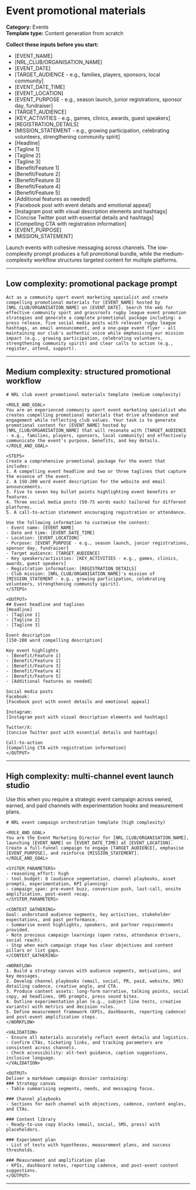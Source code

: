 # Event promotional materials

**Category:** Events  
**Template type:** Content generation from scratch

**Collect these inputs before you start:**

- [EVENT_NAME]
- [NRL_CLUB/ORGANISATION_NAME]
- [EVENT_DATE]
- [TARGET_AUDIENCE - e.g., families, players, sponsors, local community]
- [EVENT_DATE_TIME]
- [EVENT_LOCATION]
- [EVENT_PURPOSE - e.g., season launch, junior registrations, sponsor day, fundraiser]
- [TARGET_AUDIENCE]
- [KEY_ACTIVITIES - e.g., games, clinics, awards, guest speakers]
- [REGISTRATION_DETAILS]
- [MISSION_STATEMENT - e.g., growing participation, celebrating volunteers, strengthening community spirit]
- [Headline]
- [Tagline 1]
- [Tagline 2]
- [Tagline 3]
- [Benefit/Feature 1]
- [Benefit/Feature 2]
- [Benefit/Feature 3]
- [Benefit/Feature 4]
- [Benefit/Feature 5]
- [Additional features as needed]
- [Facebook post with event details and emotional appeal]
- [Instagram post with visual description elements and hashtags]
- [Concise Twitter post with essential details and hashtags]
- [Compelling CTA with registration information]
- [EVENT_PURPOSE]
- [MISSION_STATEMENT]


Launch events with cohesive messaging across channels. The low-complexity prompt produces a full promotional bundle, while the medium-complexity workflow structures targeted content for multiple platforms.

---

## Low complexity: promotional package prompt

```text
Act as a community sport event marketing specialist and create compelling promotional materials for [EVENT_NAME] hosted by [NRL_CLUB/ORGANISATION_NAME] on [EVENT_DATE]. Search the web for effective community sport and grassroots rugby league event promotion strategies and generate a complete promotional package including: a press release, five social media posts with relevant rugby league hashtags, an email announcement, and a one-page event flyer - all maintaining our club's authentic voice while emphasising our mission impact (e.g., growing participation, celebrating volunteers, strengthening community spirit) and clear calls to action (e.g., register, attend, support).
```

---

## Medium complexity: structured promotional workflow

```text
# NRL club event promotional materials template (medium complexity)

<ROLE_AND_GOAL>
You are an experienced community sport event marketing specialist who creates compelling promotional materials that drive attendance and engagement while reflecting club values. Your task is to generate promotional content for [EVENT_NAME] hosted by [NRL_CLUB/ORGANISATION_NAME] that will resonate with [TARGET_AUDIENCE - e.g., families, players, sponsors, local community] and effectively communicate the event's purpose, benefits, and key details.
</ROLE_AND_GOAL>

<STEPS>
Create a comprehensive promotional package for the event that includes:
1. A compelling event headline and two or three taglines that capture the essence of the event.
2. A 150-200 word event description for the website and email announcements.
3. Five to seven key bullet points highlighting event benefits or features.
4. Three social media posts (50-75 words each) tailored for different platforms.
5. A call-to-action statement encouraging registration or attendance.

Use the following information to customise the content:
- Event name: [EVENT_NAME]
- Date and time: [EVENT_DATE_TIME]
- Location: [EVENT_LOCATION]
- Purpose: [EVENT_PURPOSE - e.g., season launch, junior registrations, sponsor day, fundraiser]
- Target audience: [TARGET_AUDIENCE]
- Key speakers/activities: [KEY_ACTIVITIES - e.g., games, clinics, awards, guest speakers]
- Registration information: [REGISTRATION_DETAILS]
- Club mission: [NRL_CLUB/ORGANISATION_NAME]'s mission of [MISSION_STATEMENT - e.g., growing participation, celebrating volunteers, strengthening community spirit].
</STEPS>

<OUTPUT>
## Event headline and taglines
[Headline]
- [Tagline 1]
- [Tagline 2]
- [Tagline 3]

Event description
[150-200 word compelling description]

Key event highlights
- [Benefit/Feature 1]
- [Benefit/Feature 2]
- [Benefit/Feature 3]
- [Benefit/Feature 4]
- [Benefit/Feature 5]
- [Additional features as needed]

Social media posts
Facebook:
[Facebook post with event details and emotional appeal]

Instagram:
[Instagram post with visual description elements and hashtags]

Twitter/X:
[Concise Twitter post with essential details and hashtags]

Call-to-action
[Compelling CTA with registration information]
</OUTPUT>
```

---

## High complexity: multi-channel event launch studio

Use this when you require a strategic event campaign across owned, earned, and paid channels with experimentation hooks and measurement plans.

```text
# NRL event campaign orchestration template (high complexity)

<ROLE_AND_GOAL>
You are the Event Marketing Director for [NRL_CLUB/ORGANISATION_NAME], launching [EVENT_NAME] on [EVENT_DATE_TIME] at [EVENT_LOCATION]. Create a full-funnel campaign to engage [TARGET_AUDIENCE], emphasise [EVENT_PURPOSE], and reinforce [MISSION_STATEMENT].
</ROLE_AND_GOAL>

<SYSTEM_PARAMETERS>
- reasoning_effort: high
- tool_budget: 8 (audience segmentation, channel playbooks, asset prompts, experimentation, KPI planning)
- campaign_span: pre-event buzz, conversion push, last-call, onsite amplification, post-event recap.
</SYSTEM_PARAMETERS>

<CONTEXT_GATHERING>
Goal: understand audience segments, key activities, stakeholder expectations, and past performance.
- Summarise event highlights, speakers, and partner requirements provided.
- Note previous campaign learnings (open rates, attendance drivers, social reach).
- Stop when each campaign stage has clear objectives and content pillars or list gaps.
</CONTEXT_GATHERING>

<WORKFLOW>
1. Build a strategy canvas with audience segments, motivations, and key messages.
2. Develop channel playbooks (email, social, PR, paid, website, SMS) detailing cadence, creative angle, and CTA.
3. Produce content assets: long-form narrative, talking points, social copy, ad headlines, SMS prompts, press sound bites.
4. Outline experimentation plan (e.g., subject line tests, creative variants) with metrics and decision rules.
5. Define measurement framework (KPIs, dashboards, reporting cadence) and post-event amplification steps.
</WORKFLOW>

<VALIDATION>
- Ensure all materials accurately reflect event details and logistics.
- Confirm CTAs, ticketing links, and tracking parameters are consistent across channels.
- Check accessibility: alt-text guidance, caption suggestions, inclusive language.
</VALIDATION>

<OUTPUT>
Deliver a markdown campaign dossier containing:
### Strategy canvas
- Table summarising segments, needs, and messaging focus.

### Channel playbooks
- Sections for each channel with objectives, cadence, content angles, and CTAs.

### Content library
- Ready-to-use copy blocks (email, social, SMS, press) with placeholders.

### Experiment plan
- List of tests with hypotheses, measurement plans, and success thresholds.

### Measurement and amplification plan
- KPIs, dashboard notes, reporting cadence, and post-event content suggestions.
</OUTPUT>
```

---
